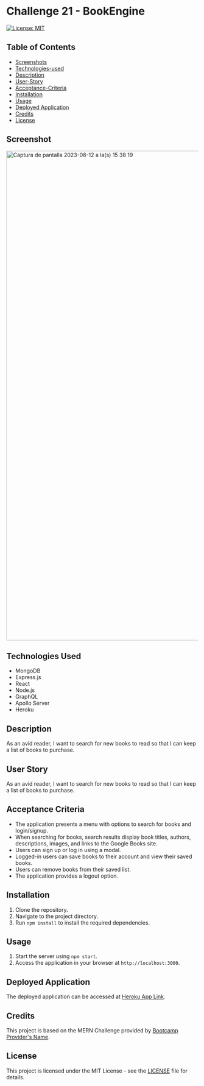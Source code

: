 # Challenge 21 - BookEngine

[![License: MIT](https://img.shields.io/badge/License-MIT-yellow.svg)](https://opensource.org/licenses/MIT)

## Table of Contents

 * [Screenshots](#screenshots)
 * [Technologies-used](#Technologies-used)
 * [Description](#description)
 * [User-Story](#User-StoryG)
 * [Acceptance-Criteria](#Acceptance-Criteria)
 * [Installation](#Installation)
 * [Usage](#Usage)
 * [Deployed Application](#Deployment)
 * [Credits](#credits)
 * [License](#license)

## Screenshot 
<img width="1286" alt="Captura de pantalla 2023-08-12 a la(s) 15 38 19" src="https://github.com/carloscastilloflores/BookEngine/assets/125534814/8ef736a2-f029-4c35-bbaf-cce762cd6bbd">

## Technologies Used 
- MongoDB
- Express.js
- React
- Node.js
- GraphQL
- Apollo Server
- Heroku

## Description 
As an avid reader, I want to search for new books to read so that I can keep a list of books to purchase.

## User Story 
As an avid reader, I want to search for new books to read so that I can keep a list of books to purchase.

## Acceptance Criteria 
- The application presents a menu with options to search for books and login/signup.
- When searching for books, search results display book titles, authors, descriptions, images, and links to the Google Books site.
- Users can sign up or log in using a modal.
- Logged-in users can save books to their account and view their saved books.
- Users can remove books from their saved list.
- The application provides a logout option.

## Installation 
1. Clone the repository.
2. Navigate to the project directory.
3. Run `npm install` to install the required dependencies.

## Usage 
1. Start the server using `npm start`.
2. Access the application in your browser at `http://localhost:3000`.

## Deployed Application
The deployed application can be accessed at [Heroku App Link](https://agile-thicket-31678-09afc85e25ca.herokuapp.com).

## Credits
This project is based on the MERN Challenge provided by [Bootcamp Provider's Name](https://bootcamp-provider-website.com/).

## License
This project is licensed under the MIT License - see the [LICENSE](LICENSE) file for details.

